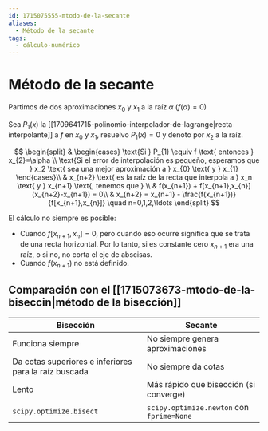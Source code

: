 ```yaml
---
id: 1715075555-mtodo-de-la-secante
aliases:
  - Método de la secante
tags:
  - cálculo-numérico
---
```


# Método de la secante

Partimos de dos aproximaciones $x_0$ y $x_{1}$ a la raíz $\alpha$ $(f(\alpha )=0)$

Sea $P_{1}(x)$ la [[1709641715-polinomio-interpolador-de-lagrange|recta interpolante]] a $f$ en $x_{0}$ y $x_{1}$, resuelvo $P_{1}(x)=0$ y denoto por $x_{2}$ a la raíz.

$$
\begin{split}
    & \begin{cases}
        \text{Si } P_{1} \equiv f \text{ entonces } x_{2}=\alpha \\
        \text{Si el error de interpolación es pequeño, esperamos que } x_2 \text{ sea una mejor aproximación a } x_{0} \text{ y } x_{1}
    \end{cases}\\
    & x_{n+2} \text{ es la raíz de la recta que interpola a } x_n \text{ y } x_{n+1} \text{, tenemos que } \\
    & f(x_{n+1}) + f[x_{n+1},x_{n}](x_{n+2}-x_{n+1}) = 0\\
    & x_{n+2} = x_{n+1} - \frac{f(x_{n+1})}{f[x_{n+1},x_{n}]} \quad n=0,1,2,\ldots
\end{split}
$$
 
El cálculo no siempre es posible:

- Cuando $f[x_{n+1},x_{n}] = 0$, pero cuando eso ocurre significa que se trata de una recta horizontal. Por lo tanto, si es constante cero $x_{n+1}$ era una raíz, o si no, no corta el eje de abscisas.
- Cuando $f(x_{n+1})$ no está definido.

## Comparación con el [[1715073673-mtodo-de-la-biseccin|método de la bisección]]

| Bisección   | Secante    |
|--------------- | --------------- |
| Funciona siempre   | No siempre genera aproximaciones   |
| Da cotas superiores e inferiores para la raíz buscada   | No siempre da cotas   |
| Lento   | Más rápido que bisección (si converge)   |
| `scipy.optimize.bisect`   | `scipy.optimize.newton` con `fprime=None`   |

